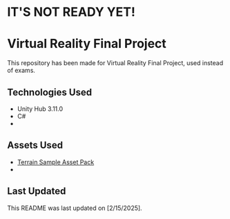 # IT'S NOT READY YET!

# Virtual Reality Final Project
This repository has been made for Virtual Reality Final Project, used instead of exams.

## Technologies Used
- Unity Hub 3.11.0
- C#
- 

## Assets Used
- [Terrain Sample Asset Pack](https://assetstore.unity.com/packages/3d/environments/landscapes/terrain-sample-asset-pack-145808)
- 

## Last Updated
This README was last updated on [2/15/2025].
